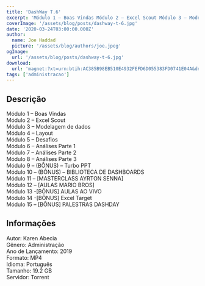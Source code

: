 ```yaml
---
title: 'DashWay T.6'
excerpt: 'Módulo 1 – Boas Vindas Módulo 2 – Excel Scout Módulo 3 – Modelagem de dados Módulo 4 – Layout Módulo 5 – Desafios Módulo 6 – Análises Parte 1 Módulo 7 – Análises Parte 2 Módulo 8 – Análises Parte 3 Módulo 9 – (BÔNUS) – Turbo PPT Módulo 10 – (BÔNUS) – BIB'
coverImage: '/assets/blog/posts/dashway-t-6.jpg'
date: '2020-03-24T03:00:00.000Z'
author:
  name: Joe Haddad
  picture: '/assets/blog/authors/joe.jpeg'
ogImage:
  url: '/assets/blog/posts/dashway-t-6.jpg'
download:
  url: 'magnet:?xt=urn:btih:AC385B98EB510E4932FEFD6D055383FD0741E04A&dn=DashWay%20T.6%20-%20Karen%20Abecia&tr=udp%3a%2f%2ftracker.openbittorrent.com%3a1337%2fannounce&tr=udp%3a%2f%2ftracker.opentrackr.org%3a1337%2fannounce'
tags: ['administracao']
---
```

<h2>Descrição</h2>
<p></p><p>Módulo 1 – Boas Vindas<br/>Módulo 2 – Excel Scout<br/>Módulo 3 – Modelagem de dados<br/>Módulo 4 – Layout<br/>Módulo 5 – Desafios<br/>Módulo 6 – Análises Parte 1<br/>Módulo 7 – Análises Parte 2<br/>Módulo 8 – Análises Parte 3<br/>Módulo 9 – (BÔNUS) – Turbo PPT<br/>Módulo 10 – (BÔNUS) – BIBLIOTECA DE DASHBOARDS<br/>Módulo 11 – [MASTERCLASS AYRTON SENNA]<br/>Módulo 12 – [AULAS MARIO BROS]<br/>Módulo 13 -[BÔNUS] AULAS AO VIVO<br/>Módulo 14 -[BÔNUS] Excel Target<br/>Módulo 15 – [BÔNUS] PALESTRAS DASHDAY </p><h2>Informações</h2><p>Autor: Karen Abecia<br/>Gênero: Administração<br/>Ano de Lançamento: 2019<br/>Formato: MP4<br/>Idioma: Português<br/>Tamanho: 19.2 GB<br/>Servidor: Torrent</p>